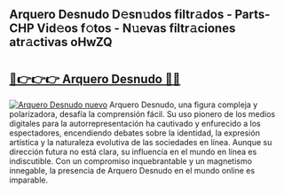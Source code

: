 ## Arquero Desnudo D𝚎sn𝚞dos filtr𝚊dos - Parts-CHP Vid𝚎os f𝚘tos - N𝚞evas filtr𝚊ciones atr𝚊ctivas oHwZQ

# <h2><a href="http://mb4yw6k.tromn.icu/?c=Arquero+Desnudo">🔗👉👉👉 Arquero Desnudo 🔗🔗</a></h2>

[![Arquero Desnudo nuevo](https://i.imgur.com/pEAQMta.gif)](http://mb4yw6k.tromn.icu/?c=Arquero+Desnudo)
Arquero Desnudo, una figura compleja y polarizadora, desafía la comprensión fácil. Su uso pionero de los medios digitales para la autorrepresentación ha cautivado y enfurecido a los espectadores, encendiendo debates sobre la identidad, la expresión artística y la naturaleza evolutiva de las sociedades en línea. Aunque su dirección futura no está clara, su influencia en el mundo en línea es indiscutible. Con un compromiso inquebrantable y un magnetismo innegable, la presencia de Arquero Desnudo en el mundo online es imparable.
